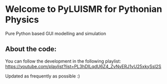 # Welcome to PyLUISMR for Pythonian Physics
Pure Python based GUI modelling and simulation

## About the code:
You can follow the development in the following playlist:
https://youtube.com/playlist?list=PL3hDILqdU6Z4_ZvNyERJ1vU25xkySsI2S

Updated as frequently as possible :)
